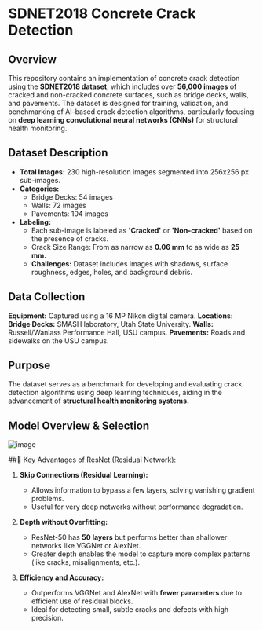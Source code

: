 # SDNET2018 Concrete Crack Detection
## Overview
This repository contains an implementation of concrete crack detection using the **SDNET2018 dataset**, which includes over **56,000 images** of cracked and non-cracked concrete surfaces, such as bridge decks, walls, and pavements. The dataset is designed for training, validation, and benchmarking of AI-based crack detection algorithms, particularly focusing on **deep learning convolutional neural networks (CNNs)** for structural health monitoring.

## Dataset Description
- **Total Images:** 230 high-resolution images segmented into 256x256 px sub-images.
- **Categories:**
    * Bridge Decks: 54 images
    * Walls: 72 images
    * Pavements: 104 images
- **Labeling:**
  * Each sub-image is labeled as **'Cracked'** or **'Non-cracked'** based on the presence of cracks.
  * Crack Size Range: From as narrow as **0.06 mm** to as wide as **25 mm.**
  * **Challenges:** Dataset includes images with shadows, surface roughness, edges, holes, and background debris.

## Data Collection
**Equipment:** Captured using a 16 MP Nikon digital camera.
**Locations:**
**Bridge Decks:** SMASH laboratory, Utah State University.
**Walls:** Russell/Wanlass Performance Hall, USU campus.
**Pavements:** Roads and sidewalks on the USU campus.

## Purpose
The dataset serves as a benchmark for developing and evaluating crack detection algorithms using deep learning techniques, aiding in the advancement of **structural health monitoring systems.**

## Model Overview & Selection 
![image](https://github.com/user-attachments/assets/d193f3b6-c1a5-4d87-bd84-7f1d5f22f9d1)

##📌 Key Advantages of ResNet (Residual Network):
1. **Skip Connections (Residual Learning):**

   * Allows information to bypass a few layers, solving vanishing gradient problems.
   * Useful for very deep networks without performance degradation.

2. **Depth without Overfitting:**

   * ResNet-50 has **50 layers** but performs better than shallower networks like VGGNet or AlexNet.
   * Greater depth enables the model to capture more complex patterns (like cracks, misalignments, etc.).

3. **Efficiency and Accuracy:**

   * Outperforms VGGNet and AlexNet with **fewer parameters** due to efficient use of residual blocks.
   * Ideal for detecting small, subtle cracks and defects with high precision.

